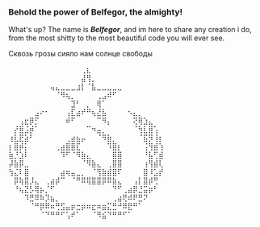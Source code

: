 ### Behold the power of Belfegor, the almighty!

What's up? The name is ***Belfegor***, and im here to share any creation i do, from the most shitty to the most beautiful code you will ever see.




Сквозь грозы сияло нам солнце свободы

⠀⠀⠀⠀⠀⠀⠀⠀⠀⠀⠀⠀⠀⠀⢀⣆⠀⠀⠀⠀⠀⠀⠀⠀⠀⠀⠀⠀⠀⠀
⠀⠀⠀⠀⠀⠀⠀⠀⠀⠀⠀⠀⠀⠀⣼⢻⡀⠀⠀⠀⠀⠀⠀⠀⠀⠀⠀⠀⠀⠀
⠀⠀⠀⠀⠀⠀⠀⠀⢤⣄⣀⣀⣀⣰⡇⠈⣧⣀⣀⣀⣀⣀⠀⠀⠀⠀⠀⠀⠀⠀
⠀⠀⠀⠀⠀⠀⠀⠀⠀⠈⠻⢦⡀⠀⠀⠀⠀⢀⣠⠾⠋⠀⠀⠀⠀⠀⠀⠀⠀⠀
⠀⠀⠀⠀⠀⠀⠀⠀⠀⠀⠀⠀⣹⠃⠀⡀⠀⢿⠁⠀⠀⠀⠀⠀⠀⠀⠀⠀⠀⠀
⠀⠀⠀⠀⠀⣠⠔⠂⠀⠀⠀⢠⣏⣴⠞⠛⢦⣜⣧⠀⠀⠀⠀⠢⣄⡀⠀⠀⠀⠀
⠀⠀⢠⣖⡿⡋⠀⠀⠀⠀⠀⠾⠋⠀⠀⠀⠀⠉⠻⡄⠀⠀⠀⠀⢝⢿⣱⣄⠀⠀
⠀⡜⣿⣨⡾⠁⠀⠀⠀⠀⠀⠀⠀⠀⠀⠉⠲⣤⡀⠀⠀⠀⠀⠀⠈⢳⣇⣿⢡⠀
⢰⣇⣟⣵⠃⠀⠀⠀⠀⠀⠀⢀⣴⣦⡤⠀⠀⠈⠻⣷⡀⠀⠀⠀⠀⠈⣯⡻⢸⡆
⡆⣿⡾⡅⠀⠀⠀⠀⠀⢀⣴⣿⣿⣏⠀⠀⠀⠀⠀⠹⣿⡆⠀⠀⠀⠀⢨⢻⣾⢱
⣷⡘⣱⠇⠀⠀⠀⠀⠀⠀⠹⠋⠈⠻⣷⣄⠀⠀⠀⠀⣿⣿⠀⠀⠀⠀⠘⣧⢋⣾
⡼⣷⡿⣀⠀⠀⠀⠀⠀⠀⠀⠀⠀⠀⠈⠻⣷⣄⠀⢀⣿⣿⠀⠀⠀⠀⢰⢻⣾⢇
⢳⣌⠇⣿⠀⠀⠀⠀⠀⠀⣴⢶⣤⣀⡀⠀⠈⢻⣷⣾⣿⠏⠀⠀⠀⠀⣿⠸⣡⡞
⠀⡿⢷⣿⡸⣄⠀⢀⣴⡾⠉⠀⠈⠛⠿⢿⣿⣿⡿⠿⣷⣄⠀⠀⢠⡇⣿⡾⢛⠀
⠀⠘⢦⣝⡣⢿⡦⡈⠋⠀⠀⠀⠀⠀⠀⠀⠀⠀⠀⠀⠙⠋⢀⣴⡿⣘⣭⡶⠃⠀
⠀⠀⠀⠹⣛⠿⠷⡹⣦⡀⠀⠀⠀⠀⠀⠀⠀⠀⠀⠀⢀⣴⢟⠾⠟⣛⠝⠀⠀⠀
⠀⠀⠀⠀⠈⠛⡿⠿⠶⢛⣫⣤⡶⣒⡶⠶⣖⠶⣶⣍⣛⠚⠿⣟⠛⠁⠀⠀⠀⠀
⠀⠀⠀⠀⠀⠀⠈⠙⠛⠛⠋⢡⠞⠁⠀⠀⠈⠻⣮⠙⠛⠛⠋⠁⠀⠀⠀⠀⠀⠀



